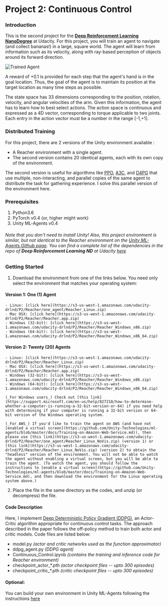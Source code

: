 [//]: # (Image References)

[image1]: https://github.com/littleaich/deep-rl-nd/blob/master/projects/02_continuous_control/figures/reacher.gif "Trained Agent"

# Project 2: Continuous Control

### Introduction

This is the second project for the [**Deep Reinforcement Learning NanoDegree**](https://github.com/udacity/deep-reinforcement-learning) at Udacity. For this project, you will train an agent to navigate (and collect bananas!) in a large, square world. The agent will learn from information such as its velocity, along with ray-based perception of objects around its forward direction.   

![Trained Agent][image1]

A reward of +0.1 is provided for each step that the agent's hand is in the goal location. Thus, the goal of the agent is to maintain its position at the target location as many time steps as possible.

The state space has 33 dimensions corresponding to the position, rotation, velocity, and angular velocities of the arm.  Given this information, the agent has to learn how to best select actions.  The action space is continuous and expressed as a 4D vector, corresponding to torque applicable to two joints. Each entry in the action vector must be a number in the range \[-1,+1\].

### Distributed Training
For this project, there are 2 versions of the Unity environment available :
* A Reacher environment with a single agent.
* The second version contains 20 identical agents, each with its own copy of the environment.

The second version is useful for algorithms like [PPO](https://arxiv.org/abs/1707.06347), [A3C](https://arxiv.org/abs/1602.01783), and [D4PG](https://arxiv.org/abs/1804.08617) that use multiple, non-interacting, and parallel copies of the same agent to distribute the task for gathering experience. I solve this parallel version of the environment here.

### Prerequisites
1. Python3.6
2. PyTorch v0.4 (or, higher might work)
3. Unity ML-Agents v0.4 

###### Note that you don't need to install Unity! Also, this project environment is similar, but not identical to the Reacher environment on the [Unity ML-Agents Github page](https://github.com/Unity-Technologies/ml-agents/blob/master/docs/Learning-Environment-Examples.md). You can find a complete list of the dependencies in the repo of **Deep Reinforcement Learning ND** at Udacity [here](https://github.com/udacity/deep-reinforcement-learning#dependencies)

### Getting Started
1. Download the environment from one of the links below.  You need only select the environment that matches your operating system:

#### Version 1: One (1) Agent
    - Linux: [click here](https://s3-us-west-1.amazonaws.com/udacity-drlnd/P2/Reacher/one_agent/Reacher_Linux.zip)
    - Mac OSX: [click here](https://s3-us-west-1.amazonaws.com/udacity-drlnd/P2/Reacher/Reacher.app.zip)
    - Windows (32-bit): [click here](https://s3-us-west-1.amazonaws.com/udacity-drlnd/P2/Reacher/Reacher_Windows_x86.zip)
    - Windows (64-bit): [click here](https://s3-us-west-1.amazonaws.com/udacity-drlnd/P2/Reacher/Reacher_Windows_x86_64.zip)


#### Version 2: Twenty (20) Agents
    - Linux: [click here](https://s3-us-west-1.amazonaws.com/udacity-drlnd/P2/Reacher/Reacher_Linux.zip)
    - Mac OSX: [click here](https://s3-us-west-1.amazonaws.com/udacity-drlnd/P2/Reacher/Reacher.app.zip)
    - Windows (32-bit): [click here](https://s3-us-west-1.amazonaws.com/udacity-drlnd/P2/Reacher/Reacher_Windows_x86.zip)
    - Windows (64-bit): [click here](https://s3-us-west-1.amazonaws.com/udacity-drlnd/P2/Reacher/Reacher_Windows_x86_64.zip)
    
    (_For Windows users_) Check out [this link](https://support.microsoft.com/en-us/help/827218/how-to-determine-whether-a-computer-is-running-a-32-bit-version-or-64) if you need help with determining if your computer is running a 32-bit version or 64-bit version of the Windows operating system.

    (_For AWS_) If you'd like to train the agent on AWS (and have not [enabled a virtual screen](https://github.com/Unity-Technologies/ml-agents/blob/master/docs/Training-on-Amazon-Web-Service.md)), then please use [this link](https://s3-us-west-1.amazonaws.com/udacity-drlnd/P2/Reacher/one_agent/Reacher_Linux_NoVis.zip) (version 1) or [this link](https://s3-us-west-1.amazonaws.com/udacity-drlnd/P2/Reacher/Reacher_Linux_NoVis.zip) (version 2) to obtain the "headless" version of the environment. You will not be able to watch the agent without enabling a virtual screen, but you will be able to train the agent. (To watch the agent, you should follow the instructions to [enable a virtual screen](https://github.com/Unity-Technologies/ml-agents/blob/master/docs/Training-on-Amazon-Web-Service.md), and then download the environment for the Linux operating system above.)

2. Place the file in the same directory as the codes, and unzip (or decompress) the file. 

#### Code Description 
Here, I implement [Deep Deterministic Policy Gradient (DDPG)](https://storage.googleapis.com/deepmind-media/dqn/DQNNaturePaper.pdf), an Actor-Critic algorithm appropriate for continuous control tasks. The approach described in the paper follows the off-policy method to train both actor and critic models. Code files are listed below:

* model.py _(actor and critic networks used as the function approximator)_
* ddpg_agent.py _(DDPG agent)_
* Continuous_Control.ipynb _(contains the training and inference code for Reacher environment)_
* checkpoint_actor_*.pth _(actor checkpoint files -- upto 300 episodes)_
* checkpoint_critic_*.pth _(critic checkpoint files -- upto 300 episodes)_

#### Optional:
You can build your own environment in Unity ML-Agents following the instructions [here](https://github.com/Unity-Technologies/ml-agents/blob/master/docs/Getting-Started-with-Balance-Ball.md)
